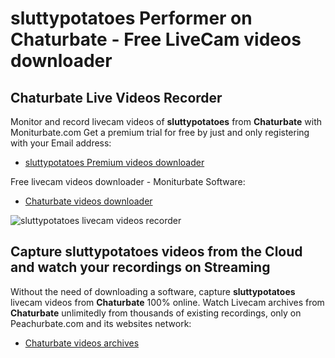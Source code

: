 # sluttypotatoes Performer on Chaturbate - Free LiveCam videos downloader

## Chaturbate Live Videos Recorder

Monitor and record livecam videos of **sluttypotatoes** from **Chaturbate** with Moniturbate.com
Get a premium trial for free by just and only registering with your Email address:
* [sluttypotatoes Premium videos downloader](https://moniturbate.com/request-demo-licence-key.html)

Free livecam videos downloader - Moniturbate Software:
* [Chaturbate videos downloader](https://moniturbate.com/moniturbate-download-software.html)

![sluttypotatoes livecam videos recorder](https://peachurnet.com/templates/moniturbate-software.png)


## Capture sluttypotatoes videos from the Cloud and watch your recordings on Streaming

Without the need of downloading a software, capture **sluttypotatoes** livecam videos from **Chaturbate** 100% online.
Watch Livecam archives from **Chaturbate** unlimitedly from thousands of existing recordings, only on Peachurbate.com and its websites network:
* [Chaturbate videos archives](https://peachurnet.com/)
